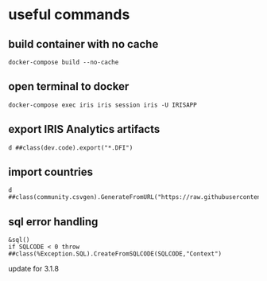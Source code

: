 # useful commands
## build container with no cache
```
docker-compose build --no-cache
```
## open terminal to docker
```
docker-compose exec iris iris session iris -U IRISAPP
```
## export IRIS Analytics artifacts
```
d ##class(dev.code).export("*.DFI")
```

## import countries
```
d ##class(community.csvgen).GenerateFromURL("https://raw.githubusercontent.com/datasciencedojo/datasets/master/WorldDBTables/CountryTable.csv",",","Covid19.Countries")
```

## sql error handling
```
&sql()
if SQLCODE < 0 throw ##class(%Exception.SQL).CreateFromSQLCODE(SQLCODE,"Context")
```


update for 3.1.8